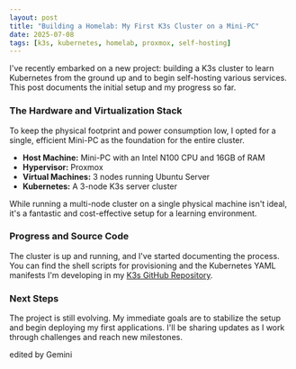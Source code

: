 ```yaml
---
layout: post
title: "Building a Homelab: My First K3s Cluster on a Mini-PC"
date: 2025-07-08
tags: [k3s, kubernetes, homelab, proxmox, self-hosting]
---
```


I've recently embarked on a new project: building a K3s cluster to learn Kubernetes from the ground up and to begin self-hosting various services. This post documents the initial setup and my progress so far.

### The Hardware and Virtualization Stack

To keep the physical footprint and power consumption low, I opted for a single, efficient Mini-PC as the foundation for the entire cluster.

*   **Host Machine:** Mini-PC with an Intel N100 CPU and 16GB of RAM
*   **Hypervisor:** Proxmox
*   **Virtual Machines:** 3 nodes running Ubuntu Server
*   **Kubernetes:** A 3-node K3s server cluster

While running a multi-node cluster on a single physical machine isn't ideal, it's a fantastic and cost-effective setup for a learning environment.

### Progress and Source Code

The cluster is up and running, and I've started documenting the process. You can find the shell scripts for provisioning and the Kubernetes YAML manifests I'm developing in my [K3s GitHub Repository](https://github.com/benjamin-aicheler/k3s).

### Next Steps

The project is still evolving. My immediate goals are to stabilize the setup and begin deploying my first applications. I'll be sharing updates as I work through challenges and reach new milestones.

edited by Gemini